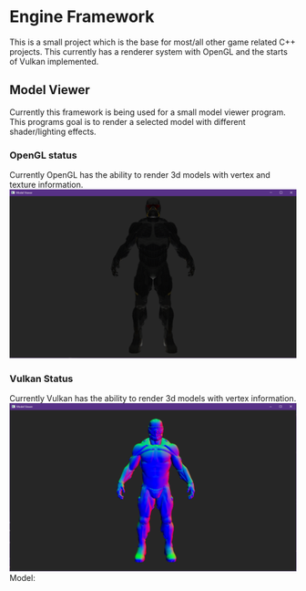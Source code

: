 # Engine Framework
This is a small project which is the base for most/all other game related C++ projects. This currently has a renderer system with OpenGL and the starts of Vulkan implemented.

## Model Viewer
Currently this framework is being used for a small model viewer program. This programs goal is to render a selected model with different shader/lighting effects. 

### OpenGL status
Currently OpenGL has the ability to render 3d models with vertex and texture information.
![](OpenGLRender.PNG "3D model rendered with OpenGL")

### Vulkan Status
Currently Vulkan has the ability to render 3d models with vertex information.
![](VulkanRender.PNG "3D model rendered with Vulkan")
Model: [](https://sketchfab.com/3d-models/crysis-nano-suit-2-ca311b94a0c249a1abc6697d105253e5)